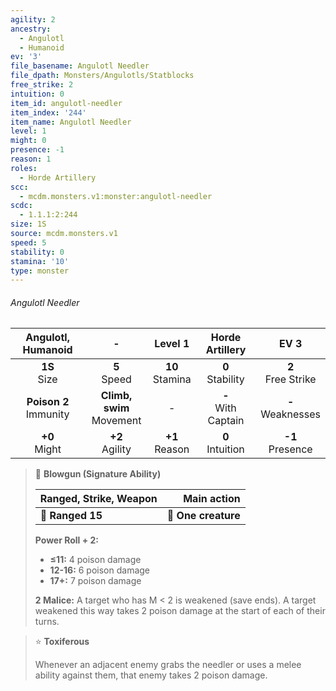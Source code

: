 ```yaml
---
agility: 2
ancestry:
  - Angulotl
  - Humanoid
ev: '3'
file_basename: Angulotl Needler
file_dpath: Monsters/Angulotls/Statblocks
free_strike: 2
intuition: 0
item_id: angulotl-needler
item_index: '244'
item_name: Angulotl Needler
level: 1
might: 0
presence: -1
reason: 1
roles:
  - Horde Artillery
scc:
  - mcdm.monsters.v1:monster:angulotl-needler
scdc:
  - 1.1.1:2:244
size: 1S
source: mcdm.monsters.v1
speed: 5
stability: 0
stamina: '10'
type: monster
---
```


###### Angulotl Needler

|     Angulotl, Humanoid     |               -               |       Level 1       |     Horde Artillery     |          EV 3          |
| :------------------------: | :---------------------------: | :-----------------: | :---------------------: | :--------------------: |
|      **1S**<br/> Size      |       **5**<br/> Speed        | **10**<br/> Stamina |  **0**<br/> Stability   | **2**<br/> Free Strike |
| **Poison 2**<br/> Immunity | **Climb, swim**<br/> Movement |          -          | **-**<br/> With Captain | **-**<br/> Weaknesses  |
|     **+0**<br/> Might      |      **+2**<br/> Agility      | **+1**<br/> Reason  |  **0**<br/> Intuition   |  **-1**<br/> Presence  |

<!-- -->
> 🏹 **Blowgun (Signature Ability)**
>
> | **Ranged, Strike, Weapon** |     **Main action** |
> | -------------------------- | ------------------: |
> | **📏 Ranged 15**           | **🎯 One creature** |
>
> **Power Roll + 2:**
>
> - **≤11:** 4 poison damage
> - **12-16:** 6 poison damage
> - **17+:** 7 poison damage
>
> **2 Malice:** A target who has M < 2 is weakened (save ends). A target weakened this way takes 2 poison damage at the start of each of their turns.

<!-- -->
> ⭐️ **Toxiferous**
>
> Whenever an adjacent enemy grabs the needler or uses a melee ability against them, that enemy takes 2 poison damage.
